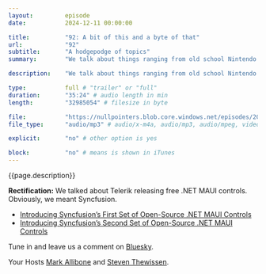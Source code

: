 ```yaml
---
layout:         episode
date: 			2024-12-11 00:00:00

title: 			"92: A bit of this and a byte of that"
url:        	"92"
subtitle: 		"A hodgepodge of topics"
summary: 		"We talk about things ranging from old school Nintendo music to Mark, as per usual, wanting to nuke his machine by installing updates way too soon."

description: 	"We talk about things ranging from old school Nintendo music to Mark, as per usual, wanting to nuke his machine by installing updates way too soon."

type:			full # "trailer" or "full"
duration: 		"35:24" # audio length in min
length: 		"32985054" # filesize in byte

file: 			"https://nullpointers.blob.core.windows.net/episodes/20241211_092.mp3"
file_type: 		"audio/mp3" # audio/x-m4a, audio/mp3, audio/mpeg, video/quicktime, video/mp4, video/x-m4v, application/pdf, and document/x-epub

explicit: 		"no" # other option is yes

block: 			"no" # means is shown in iTunes
---
```


{{page.description}}

**Rectification:** We talked about Telerik releasing free .NET MAUI controls. Obviously, we meant Syncfusion.

- [Introducing Syncfusion’s First Set of Open-Source .NET MAUI Controls](https://www.syncfusion.com/blogs/post/syncfusion-open-source-net-maui-controls-cross-platform)
- [Introducing Syncfusion’s Second Set of Open-Source .NET MAUI Controls](https://www.syncfusion.com/blogs/post/second-set-open-source-maui-controls)

Tune in and leave us a comment on [Bluesky](https://bsky.app/profile/nullpointers.io).

Your Hosts [Mark Allibone](https://bsky.app/profile/mallibone.com) and [Steven Thewissen](https://bsky.app/profile/thewissen.io).

 
